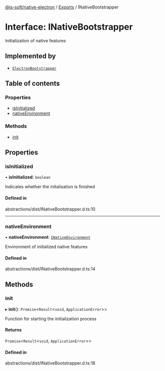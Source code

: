 [@js-soft/native-electron](../README.md) / [Exports](../modules.md) / INativeBootstrapper

# Interface: INativeBootstrapper

Initialization of native features

## Implemented by

-   [`ElectronBootstrapper`](../classes/ElectronBootstrapper.md)

## Table of contents

### Properties

-   [isInitialized](INativeBootstrapper.md#isinitialized)
-   [nativeEnvironment](INativeBootstrapper.md#nativeenvironment)

### Methods

-   [init](INativeBootstrapper.md#init)

## Properties

### isInitialized

• **isInitialized**: `boolean`

Indicates whether the initalisation is finished

#### Defined in

abstractions/dist/INativeBootstrapper.d.ts:10

---

### nativeEnvironment

• **nativeEnvironment**: [`INativeEnvironment`](INativeEnvironment.md)

Environment of initialized native features

#### Defined in

abstractions/dist/INativeBootstrapper.d.ts:14

## Methods

### init

▸ **init**(): `Promise`<`Result`<`void`, `ApplicationError`\>\>

Function for starting the initialization process

#### Returns

`Promise`<`Result`<`void`, `ApplicationError`\>\>

#### Defined in

abstractions/dist/INativeBootstrapper.d.ts:18
